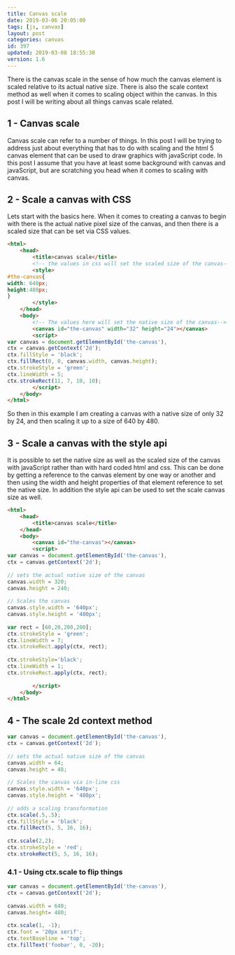 ```yaml
---
title: Canvas scale
date: 2019-03-06 20:05:00
tags: [js, canvas]
layout: post
categories: canvas
id: 397
updated: 2019-03-08 18:55:30
version: 1.6
---
```


There is the canvas scale in the sense of how much the canvas element is scaled relative to its actual native size. There is also the scale context method as well when it comes to scaling object within the canvas. In this post I will be writing about all things canvas scale related.

<!-- more -->

## 1 - Canvas scale

Canvas scale can refer to a number of things. In this post I will be trying to address just about everything that has to do with scaling and the html 5 canvas element that can be used to draw graphics with javaScript code. In this post I assume that you have at least some background with canvas and javaScript, but are scratching you head when it comes to scaling with canvas.

## 2 - Scale a canvas with CSS

Lets start with the basics here. When it comes to creating a canvas to begin with there is the actual native pixel size of the canvas, and then there is a scaled size that can be set via CSS values.

```html
<html>
    <head>
        <title>canvas scale</title>
        <!-- the values in css will set the scaled size of the canvas-->
        <style>
#the-canvas{
width: 640px;
height:480px;
}
        </style>
    </head>
    <body>
        <!-- The values here will set the native size of the canvas-->
        <canvas id="the-canvas" width="32" height="24"></canvas>
        <script>
var canvas = document.getElementById('the-canvas'),
ctx = canvas.getContext('2d');
ctx.fillStyle = 'black';
ctx.fillRect(0, 0, canvas.width, canvas.height);
ctx.strokeStyle = 'green';
ctx.lineWidth = 5;
ctx.strokeRect(11, 7, 10, 10);
        </script>
    </body>
</html>
```

So then in this example I am creating a canvas with a native size of only 32 by 24, and then scaling it up to a size of 640 by 480.

## 3 - Scale a canvas with the style api

It is possible to set the native size as well as the scaled size of the canvas with javaScript rather than with hard coded html and css. This can be done by getting a reference to the canvas element by one way or another and then using the width and height properties of that element reference to set the native size. In addition the style api can be used to set the scale canvas size as well.

```html
<html>
    <head>
        <title>canvas scale</title>
    </head>
    <body>
        <canvas id="the-canvas"></canvas>
        <script>
var canvas = document.getElementById('the-canvas'),
ctx = canvas.getContext('2d');
 
// sets the actual native size of the canvas
canvas.width = 320;
canvas.height = 240;
 
// Scales the canvas
canvas.style.width = '640px';
canvas.style.height = '480px';
 
var rect = [60,20,200,200];
ctx.strokeStyle = 'green';
ctx.lineWidth = 7;
ctx.strokeRect.apply(ctx, rect);
 
ctx.strokeStyle='black';
ctx.lineWidth = 1;
ctx.strokeRect.apply(ctx, rect);
 
        </script>
    </body>
</html>
```

## 4 - The scale 2d context method

```js
var canvas = document.getElementById('the-canvas'),
ctx = canvas.getContext('2d');
 
// sets the actual native size of the canvas
canvas.width = 64;
canvas.height = 48;
 
// Scales the canvas via in-line css
canvas.style.width = '640px';
canvas.style.height = '480px';
 
// adds a scaling transformation
ctx.scale(.5,.5);
ctx.fillStyle = 'black';
ctx.fillRect(5, 5, 16, 16);
 
ctx.scale(2,2);
ctx.strokeStyle = 'red';
ctx.strokeRect(5, 5, 16, 16);
```

### 4.1 - Using ctx.scale to flip things

```js
var canvas = document.getElementById('the-canvas'),
ctx = canvas.getContext('2d');
 
canvas.width = 640;
canvas.height= 480;
 
ctx.scale(1, -1);
ctx.font = '20px serif';
ctx.textBaseline = 'top';
ctx.fillText('foobar', 0, -20);
```